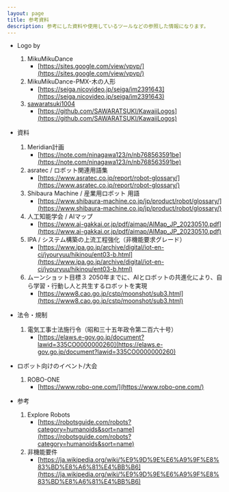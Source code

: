 ```yaml
---
layout: page
title: 参考資料
description: 参考にした資料や使用しているツールなどの参照した情報になります。
---
```


* Logo by
   1. MikuMikuDance
      * [https://sites.google.com/view/vpvp/](https://sites.google.com/view/vpvp/)
   1. MikuMikuDance-PMX-木の人形
      * [https://seiga.nicovideo.jp/seiga/im2391643](https://seiga.nicovideo.jp/seiga/im2391643)
   1. [sawaratsuki1004](https://x.com/sawaratsuki1004)
      * [https://github.com/SAWARATSUKI/KawaiiLogos](https://github.com/SAWARATSUKI/KawaiiLogos)

* 資料
   1. Meridian計画
      * [https://note.com/ninagawa123/n/nb768563591be](https://note.com/ninagawa123/n/nb768563591be)
   1. asratec / ロボット関連用語集
      * [https://www.asratec.co.jp/report/robot-glossary/](https://www.asratec.co.jp/report/robot-glossary/)
   1. Shibaura Machine / 産業用ロボット 用語
      * [https://www.shibaura-machine.co.jp/jp/product/robot/glossary/](https://www.shibaura-machine.co.jp/jp/product/robot/glossary/)
   1. 人工知能学会 / AIマップ
      * [https://www.ai-gakkai.or.jp/pdf/aimap/AIMap_JP_20230510.pdf](https://www.ai-gakkai.or.jp/pdf/aimap/AIMap_JP_20230510.pdf)
   1. IPA / システム構築の上流工程強化（非機能要求グレード）
      * [https://www.ipa.go.jp/archive/digital/iot-en-ci/jyouryuu/hikinou/ent03-b.html](https://www.ipa.go.jp/archive/digital/iot-en-ci/jyouryuu/hikinou/ent03-b.html)
   1. ムーンショット目標３ 2050年までに、AIとロボットの共進化により、自ら学習・行動し人と共生するロボットを実現
      * [https://www8.cao.go.jp/cstp/moonshot/sub3.html](https://www8.cao.go.jp/cstp/moonshot/sub3.html)

* 法令・規制
   1. 電気工事士法施行令（昭和三十五年政令第二百六十号）
      * [https://elaws.e-gov.go.jp/document?lawid=335CO0000000260](https://elaws.e-gov.go.jp/document?lawid=335CO0000000260)


* ロボット向けのイベント/大会
   1. ROBO-ONE
      * [https://www.robo-one.com/](https://www.robo-one.com/)


* 参考
   1. Explore Robots
      * [https://robotsguide.com/robots?category=humanoids&sort=name](https://robotsguide.com/robots?category=humanoids&sort=name)
   1. 非機能要件
      * [https://ja.wikipedia.org/wiki/%E9%9D%9E%E6%A9%9F%E8%83%BD%E8%A6%81%E4%BB%B6](https://ja.wikipedia.org/wiki/%E9%9D%9E%E6%A9%9F%E8%83%BD%E8%A6%81%E4%BB%B6)
